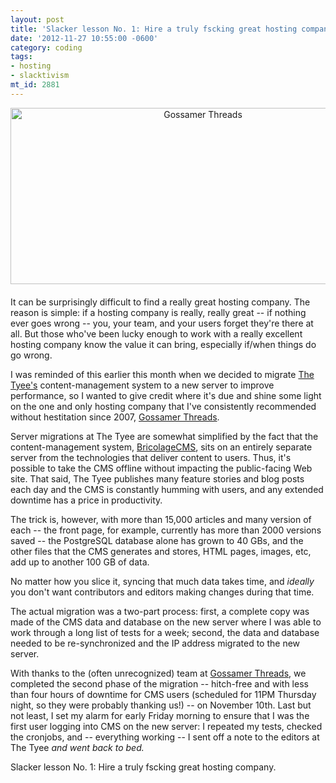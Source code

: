 ```yaml
---
layout: post
title: 'Slacker lesson No. 1: Hire a truly fscking great hosting company'
date: '2012-11-27 10:55:00 -0600'
category: coding
tags:
- hosting
- slacktivism
mt_id: 2881
---
```

<a href="http://www.phillipadsmith.com/files/Screenshot%202012-11-27%2010%3A48%20AM.png"><img alt="Gossamer Threads" src="http://www.phillipadsmith.com/assets_c/2012/11/Screenshot 2012-11-27 10:48 AM-thumb-600x282-1499.png" width="600" height="282" class="mt-image-center" style="text-align: center; display: block; margin: 0 auto 20px;" /></a>

It can be surprisingly difficult to find a really great hosting company. The reason is simple: if a hosting company is really, really great -- if nothing ever goes wrong -- you, your team, and your users forget they're there at all. But those who've been lucky enough to work with a really excellent hosting company know the value it can bring, especially if/when things do go wrong.

I was reminded of this earlier this month when we decided to migrate [The Tyee's](http://thetyee.ca) content-management system to a new server to improve performance, so I wanted to give credit where it's due and shine some light on the one and only hosting company that I've consistently recommended without hestitation since 2007, [Gossamer Threads](http://www.gossamer-threads.com/).

Server migrations at The Tyee are somewhat simplified by the fact that the content-management system, [BricolageCMS](http://bricolagecms.org), sits on an entirely separate server from the technologies that deliver content to users. Thus, it's possible to take the CMS offline without impacting the public-facing Web site. That said, The Tyee publishes many feature stories and blog posts each day and the CMS is constantly humming with users, and any extended downtime has a price in productivity.

The trick is, however, with more than 15,000 articles and many version of each -- the front page, for example, currently has more than 2000 versions saved -- the PostgreSQL database alone has grown to 40 GBs, and the other files that the CMS generates and stores, HTML pages, images, etc, add up to another 100 GB of data. 

No matter how you slice it, syncing that much data takes time, and _ideally_ you don't want contributors and editors making changes during that time.

The actual migration was a two-part process: first, a complete copy was made of the CMS data and database on the new server where I was able to work through a long list of tests for a week; second, the data and database needed to be re-synchronized and the IP address migrated to the new server.

With thanks to the (often unrecognized) team at [Gossamer Threads](http://www.gossamer-threads.com), we completed the second phase of the migration -- hitch-free and with less than four hours of downtime for CMS users (scheduled for 11PM Thursday night, so they were probably thanking us!) -- on November 10th. Last but not least, I set my alarm for early Friday morning to ensure that I was the first user logging into CMS on the new server: I repeated my tests, checked the cronjobs, and -- everything working -- I sent off a note to the editors at The Tyee _and went back to bed._

Slacker lesson No. 1: Hire a truly fscking great hosting company.

